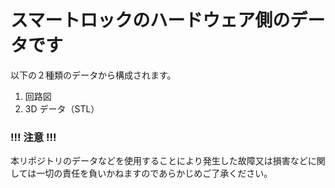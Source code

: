 # スマートロックのハードウェア側のデータです

以下の２種類のデータから構成されます。

1. 回路図
2. 3D データ（STL）

### !!! 注意 !!!

本リポジトリのデータなどを使用することにより発生した故障又は損害などに関しては一切の責任を負いかねますのであらかじめご了承ください。
